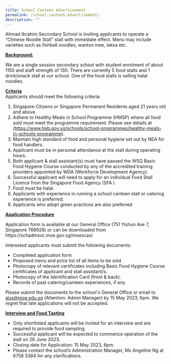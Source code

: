 ```yaml
---
title: School Canteen Advertisement
permalink: /school-canteen-advertisement/
description: ""
---
```

<p>Ahmad Ibrahim Secondary School is inviting applicants to operate a “Chinese Noodle Stall” stall with immediate effect. Menu may include varieties such as fishball noodles, wanton mee, laksa etc.</p>

<u><strong>Background:</strong></u><br>
<p>We are a single session secondary school with student enrolment of about 1150 and staff strength of 130. There are currently 5 food stalls and 1 drink/snack stall at our school. One of the food stalls is selling halal noodles.</p>

<u><strong>Criteria</strong></u><br>
Applicants should meet the following criteria:
1. Singapore Citizens or Singapore Permanent Residents aged 21 years old and above.
2. Adhere to Healthy Meals in School Programme (HMSP) where all food sold must meet the programme requirement. Please see details at (https://www.hpb.gov.sg/schools/school-programmes/healthy-meals-in-schools-programme).
3. Maintain high standard of food and personal hygiene set out by NEA for food handlers.
4. Applicant must be in personal attendance at the stall during operating hours.
5. Both applicant &amp; stall assistant(s) must have passed the WSQ Basic Food Hygiene Course conducted by any of the accredited training providers appointed by WDA (Workforce Development Agency).
6. Successful applicant will need to apply for an individual Food Stall Licence from the Singapore Food Agency (SFA ).
7. Food must be halal.
8. Applicants with experience in running a school canteen stall or catering experience is preferred;
9. Applicants who adopt green practices are also preferred

<u><strong>Application Procedure</strong></u><br>
<p>Application form is available at our General Office (751 Yishun Ave 7, Singapore 768928) or can be downloaded from https://schadmsvc.moe.gov.sg/moescas/</p>

Interested applicants must submit the following documents:
* Completed application form
* Proposed menu and price list of all items to be sold
* Photocopy of relevant certificates including Basic Food Hygiene Course certificates of applicant and stall assistant/s.
* Photocopy of the Identification Card (front &amp; back).
* Records of past catering/canteen experiences, if any.

Please submit the documents to the school's General Office or email to aiss@moe.edu.sg (Attention: Admin Manager) by 15 May 2023, 6pm. We regret that late applications will not be accepted.

<u><strong>Interview and Food Tasting</strong></u><br>
* Only shortlisted applicants will be invited for an interview and are required to provide food sampling.<br>
* Successful applicant will be expected to commence operation of the stall on 26 June 2023.<br>
* Closing date for Application: 15 May 2023, 6pm.<br>
* Please contact the school’s Administration Manager, Ms Angeline Ng at 6758 5384 for any clarifications.<br>